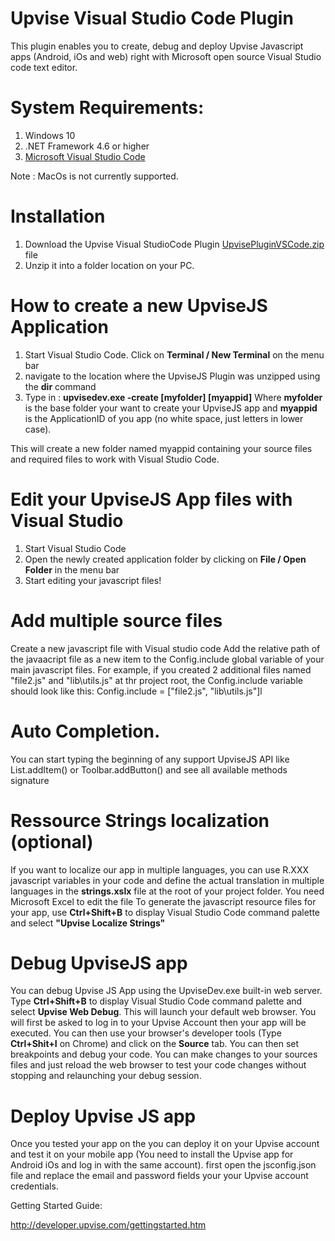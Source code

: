 # Upvise Visual Studio Code Plugin

This plugin enables you to create, debug and deploy Upvise Javascript apps (Android, iOs and web) right with Microsoft open source Visual Studio code text editor.

# System Requirements:
1. Windows 10
2. .NET Framework 4.6 or higher 
3. [Microsoft Visual Studio Code](https://code.visualstudio.com/)

Note : MacOs is not currently supported.

# Installation
1. Download the Upvise Visual StudioCode Plugin [UpvisePluginVSCode.zip](UpvisePluginVSCode.zip) file 
2. Unzip it into a folder location on your PC.

# How to create a new UpviseJS Application
1. Start Visual Studio Code. Click on **Terminal / New Terminal** on the menu bar
2. navigate to the location where the UpviseJS Plugin was unzipped using the **dir** command
3. Type in : **upvisedev.exe -create [myfolder] [myappid]**
Where **myfolder** is the base folder your want to create your UpviseJS app
and **myappid** is the ApplicationID of you app (no white space, just letters in lower case).

This will create a new folder named myappid containing your source files and required files to work with Visual Studio Code.

# Edit your UpviseJS App files with Visual Studio
1. Start Visual Studio Code
2. Open the newly created application folder by clicking on **File / Open Folder** in the menu bar
3. Start editing your javascript files! 

# Add multiple source files
Create a new javascript file with Visual studio code
Add the relative path of the javaacript file as a new item to the Config.include global variable of your main javascript files.
For example, if you created 2 additional files named "file2.js" and "lib\utils.js" at thr project root, the Config.include variable should look like this:
Config.include = ["file2.js", "lib\utils.js"]l


# Auto Completion.
You can start typing the beginning of any support UpviseJS API like List.addItem() or Toolbar.addButton() and see all available methods signature

# Ressource Strings localization (optional)
If you want to localize our app in multiple languages, you can use R.XXX javascript variables in your code and define the actual translation in multiple languages in the **strings.xslx** file at the root of your project folder. You need Microsoft Excel to edit the file
To generate the javascript resource files for your app, use **Ctrl+Shift+B** to display Visual Studio Code command palette and select **"Upvise Localize Strings"**

# Debug UpviseJS app
You can debug Upvise JS App using the UpviseDev.exe built-in web server.
Type **Ctrl+Shift+B** to display Visual Studio Code command palette and select **Upvise Web Debug**. This will launch your default web browser. You will first be asked to log in to your Upvise Account then your app will be executed.
You can then use your browser's developer tools (Type **Ctrl+Shit+I** on Chrome) and click on the **Source** tab. You can then set breakpoints and debug your code.
You can make changes to your sources files and just reload the web browser to test your code changes without stopping and relaunching your debug session. 

# Deploy Upvise JS app
Once you tested your app on the you can deploy it on your Upvise account and test it on your mobile app (You need to install the Upvise app for Android  iOs and log in with the same account).
first open the jsconfig.json file and replace the email and password fields your your Upvise account credentials. 


Getting Started Guide:


http://developer.upvise.com/gettingstarted.htm
